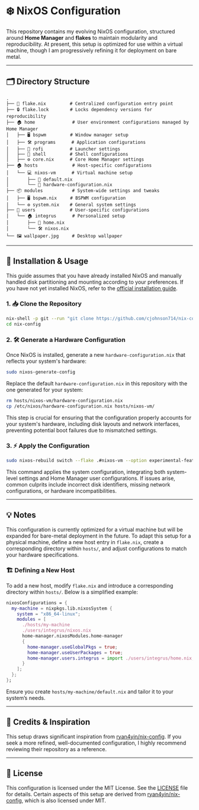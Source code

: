# ❄️ NixOS Configuration

This repository contains my evolving NixOS configuration, structured around **Home Manager** and **flakes** to maintain modularity and reproducibility. At present, this setup is optimized for use within a virtual machine, though I am progressively refining it for deployment on bare metal.

---

## 🗂️ Directory Structure

```
.
├── 📜 flake.nix         # Centralized configuration entry point
├── 🔒 flake.lock        # Locks dependency versions for reproducibility
├── 🏠 home              # User environment configurations managed by Home Manager
│   ├── 🖥️ bspwm         # Window manager setup
│   ├── 🛠️ programs      # Application configurations
│   ├── 🚀 rofi          # Launcher settings
│   ├── 🐚 shell         # Shell configurations
│   ├── ⚙️ core.nix      # Core Home Manager settings
├── 🏠 hosts             # Host-specific configurations
│   └── 💻 nixos-vm      # Virtual machine setup
│       ├── 📄 default.nix
│       └── 🔧 hardware-configuration.nix
├── 📦 modules           # System-wide settings and tweaks
│   ├── 🖥️ bspwm.nix     # BSPWM configuration
│   └── ⚙️ system.nix    # General system settings
├── 👤 users             # User-specific configurations
│   └── 🏠 integrus      # Personalized setup
│       ├── 🏡 home.nix  
│       └── 🛠️ nixos.nix 
└── 🖼️ wallpaper.jpg     # Desktop wallpaper
```

---

## 🚀 Installation & Usage

This guide assumes that you have already installed NixOS and manually handled disk partitioning and mounting according to your preferences. If you have not yet installed NixOS, refer to the [official installation guide](https://nixos.org/download.html).

### 1. 📥 Clone the Repository

```bash
nix-shell -p git --run "git clone https://github.com/cjohnson714/nix-config"
cd nix-config
```

### 2. 🛠️ Generate a Hardware Configuration

Once NixOS is installed, generate a new `hardware-configuration.nix` that reflects your system's hardware:

```bash
sudo nixos-generate-config
```

Replace the default `hardware-configuration.nix` in this repository with the one generated for your system:

```bash
rm hosts/nixos-vm/hardware-configuration.nix
cp /etc/nixos/hardware-configuration.nix hosts/nixos-vm/
```

This step is crucial for ensuring that the configuration properly accounts for your system's hardware, including disk layouts and network interfaces, preventing potential boot failures due to mismatched settings.

### 3. ⚡ Apply the Configuration

```bash
sudo nixos-rebuild switch --flake .#nixos-vm --option experimental-features "nix-command flakes"
```

This command applies the system configuration, integrating both system-level settings and Home Manager user configurations. If issues arise, common culprits include incorrect disk identifiers, missing network configurations, or hardware incompatibilities.&#x20;

---

## 💡 Notes

This configuration is currently optimized for a virtual machine but will be expanded for bare-metal deployment in the future. To adapt this setup for a physical machine, define a new host entry in `flake.nix`, create a corresponding directory within `hosts/`, and adjust configurations to match your hardware specifications.

### 🏗️ Defining a New Host

To add a new host, modify `flake.nix` and introduce a corresponding directory within `hosts/`. Below is a simplified example:

```nix
nixosConfigurations = {
  my-machine = nixpkgs.lib.nixosSystem {
    system = "x86_64-linux";
    modules = [
      ./hosts/my-machine
      ./users/integrus/nixos.nix
      home-manager.nixosModules.home-manager
      {
        home-manager.useGlobalPkgs = true;
        home-manager.useUserPackages = true;
        home-manager.users.integrus = import ./users/integrus/home.nix;
      }
    ];
  };
};
```

Ensure you create `hosts/my-machine/default.nix` and tailor it to your system’s needs.

---

## 🙏 Credits & Inspiration

This setup draws significant inspiration from [ryan4yin/nix-config](https://github.com/ryan4yin/nix-config). If you seek a more refined, well-documented configuration, I highly recommend reviewing their repository as a reference.

---

## 📜 License

This configuration is licensed under the MIT License. See the [LICENSE](LICENSE) file for details. Certain aspects of this setup are derived from [ryan4yin/nix-config](https://github.com/ryan4yin/nix-config), which is also licensed under MIT.

